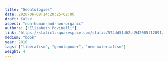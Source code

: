 ```yaml
---
title: "Geontologies"
date: 2020-06-08T14:20:25+02:00
draft: false
aspect: "non-human-and-non-organic"
authors: ["Elizabeth Povinelli"]
link: "https://static1.squarespace.com/static/574dd51d62cd942085f12091/t/5ae0e79a0e2e72c4583d6ad4/1524688795216/Pages+from+elizabeth-a-povinelli-geontologies-a-requiem-to-late-liberalism+%281%29.pdf"
medium: "book"
year: 2016
tags: ["liberalism", "geontopower", "new materialism"]
weight: 4
---
```


